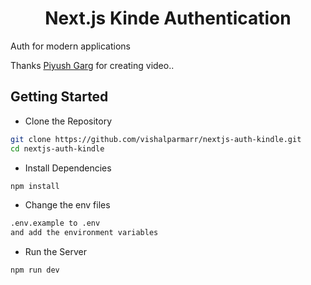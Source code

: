 <div align="center">
<h1><b>Next.js Kinde Authentication</b></h1>
</div>

Auth for modern
applications

Thanks [Piyush Garg](https://www.youtube.com/watch?v=X3tfwI8yhfo) for creating video..

## Getting Started
- Clone the Repository

```bash
git clone https://github.com/vishalparmarr/nextjs-auth-kindle.git
cd nextjs-auth-kindle
```
- Install Dependencies

```bash
npm install
```
- Change the env files
``` bash
.env.example to .env
and add the environment variables 
```

- Run the Server

```bash
npm run dev
```